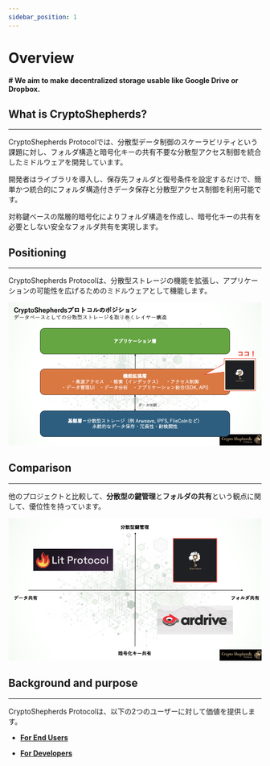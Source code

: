 ```yaml
---
sidebar_position: 1
---
```


# Overview


**# We aim to make decentralized storage usable like Google Drive or Dropbox.**


## What is CryptoShepherds?
---

CryptoShepherds Protocolでは、分散型データ制御のスケーラビリティという課題に対し、フォルダ構造と暗号化キーの共有不要な分散型アクセス制御を統合したミドルウェアを開発しています。

開発者はライブラリを導入し、保存先フォルダと復号条件を設定するだけで、簡単かつ統合的にフォルダ構造付きデータ保存と分散型アクセス制御を利用可能です。

対称鍵ベースの階層的暗号化によりフォルダ構造を作成し、暗号化キーの共有を必要としない安全なフォルダ共有を実現します。


## Positioning
---

CryptoShepherds Protocolは、分散型ストレージの機能を拡張し、アプリケーションの可能性を広げるためのミドルウェアとして機能します。


![alt text](./images/image_position.png)


## Comparison
---

他のプロジェクトと比較して、**分散型の鍵管理**と**フォルダの共有**という観点に関して、優位性を持っています。

![alt text](./images/image_comparison.png)



## Background and purpose
---

CryptoShepherds Protocolは、以下の2つのユーザーに対して価値を提供します。

- [**For End Users**](./for-endusers.md)

- [**For Developers**](./for-developers.md)

